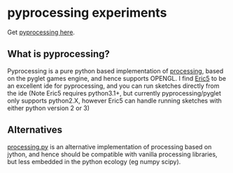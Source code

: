 # pyprocessing experiments #

Get [pyprocessing here](http://code.google.com/p/pyprocessing/). 

## What is pyprocessing? ##

Pyprocessing is a pure python based implementation of [processing](http://processing.org), based on the pyglet games engine, and hence supports OPENGL. I find [Eric5](http://eric-ide.python-projects.org/eric-download.html) to be an excellent ide for pyprocessing, and you can run sketches directly from the ide (Note Eric5 requires python3.1+, but currently pyprocessing/pyglet only supports python2.X, however Eric5 can handle running sketches with either python version 2 or 3)

## Alternatives ##
[processing.py](http://code.google.com/p/pyprocessing/) is an alternative implementation of processing based on jython, and hence should be compatible with vanilla processing libraries, but less embedded in the python ecology (eg numpy scipy).


